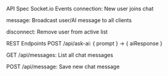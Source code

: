 API Spec
Socket.io Events
connection: New user joins chat

message: Broadcast user/AI message to all clients

disconnect: Remove user from active list

REST Endpoints
POST /api/ask-ai: { prompt } → { aiResponse }

GET /api/messages: List all chat messages

POST /api/message: Save new chat message